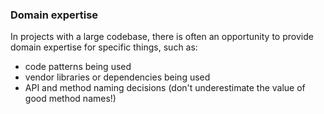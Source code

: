 ### Domain expertise

In projects with a large codebase, there is often an opportunity to provide domain expertise for specific things, such as:

- code patterns being used
- vendor libraries or dependencies being used
- API and method naming decisions (don't underestimate the value of good method names!)
